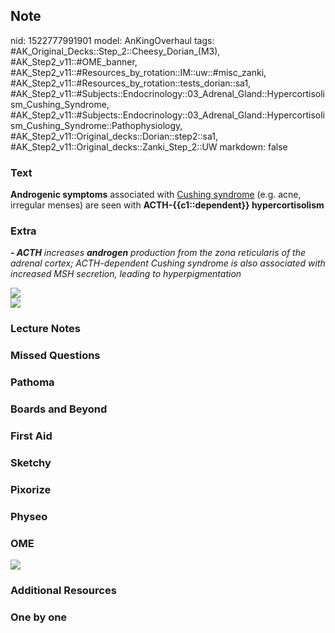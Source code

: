 ## Note
nid: 1522777991901
model: AnKingOverhaul
tags: #AK_Original_Decks::Step_2::Cheesy_Dorian_(M3), #AK_Step2_v11::#OME_banner, #AK_Step2_v11::#Resources_by_rotation::IM::uw::#misc_zanki, #AK_Step2_v11::#Resources_by_rotation::tests_dorian::sa1, #AK_Step2_v11::#Subjects::Endocrinology::03_Adrenal_Gland::Hypercortisolism_Cushing_Syndrome, #AK_Step2_v11::#Subjects::Endocrinology::03_Adrenal_Gland::Hypercortisolism_Cushing_Syndrome::Pathophysiology, #AK_Step2_v11::Original_decks::Dorian::step2::sa1, #AK_Step2_v11::Original_decks::Zanki_Step_2::UW
markdown: false

### Text
<b>Androgenic symptoms</b> associated with <u>Cushing syndrome</u>
(e.g. acne, irregular menses) are seen with
<b>ACTH-{{c1::dependent}} hypercortisolism</b>

### Extra
<i><b>- ACTH</b> increases <b>androgen</b> production from the zona
reticularis of the adrenal cortex; ACTH-dependent Cushing syndrome
is also associated with increased MSH secretion, leading to
hyperpigmentation</i>
<div>
  <div><img src="EMPIRIC%20PICTURES.png"></div>
</div>
<div><img src="paste-8917374308712449.jpg"></div>

### Lecture Notes


### Missed Questions


### Pathoma


### Boards and Beyond


### First Aid


### Sketchy


### Pixorize


### Physeo


### OME
<div class="ome-widget">
  <a href="https://onlinemeded.org?ref=anki"><img src=
  "_OME_AnkiFlashcards_General_4.png"></a>
</div>

### Additional Resources


### One by one

